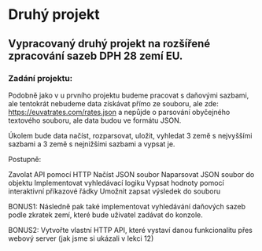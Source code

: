 # Druhý projekt
## Vypracovaný druhý projekt na rozšířené zpracování sazeb DPH 28 zemí EU.

### Zadání projektu:

Podobně jako v u prvního projektu budeme pracovat s daňovými sazbami, ale tentokrát nebudeme data získávat přímo ze souboru, ale zde: https://euvatrates.com/rates.json a nepůjde o parsování obyčejného textového souboru, ale data budou ve formátu JSON.

Úkolem bude data načíst, rozparsovat, uložit, vyhledat 3 země s nejvyššími sazbami a 3 země s nejnižšími sazbami a vypsat je.

Postupně:

Zavolat API pomocí HTTP
Načíst JSON soubor
Naparsovat JSON soubor do objektu
Implementovat vyhledávací logiku
Vypsat hodnoty pomocí interaktivní příkazové řádky
Umožnit zapsat výsledek do souboru

BONUS1: Následně pak také implementovat vyhledávání daňových sazeb podle zkratek zemí, které bude uživatel zadávat do konzole.

BONUS2: Vytvořte vlastní HTTP API, které vystaví danou funkcionalitu přes webový server (jak jsme si ukázali v lekci 12)
